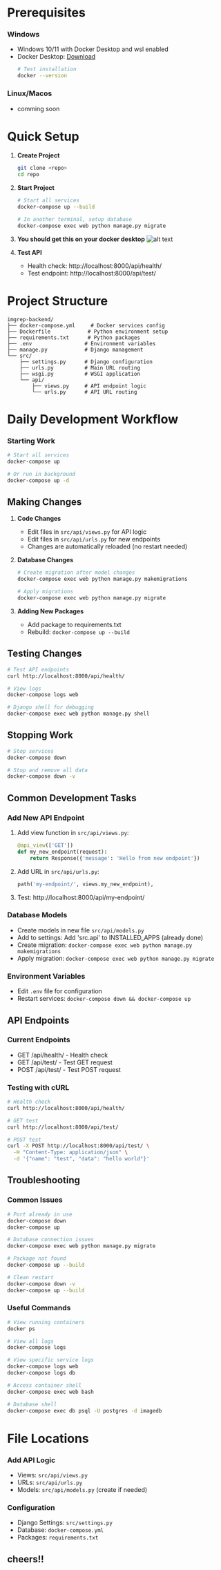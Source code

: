 
 # Prerequisites
  ###  Windows
 - Windows 10/11 with Docker Desktop and wsl enabled
 - Docker Desktop: [Download](https://www.docker.com/products/docker-desktop/)
    ```bash
    # Test installation
    docker --version
    ```
  ### Linux/Macos
- comming soon



 # Quick Setup

 1. **Create Project**
    ```bash
    git clone <repo>
    cd repo
    ```

 2. **Start Project**
    ```bash
    # Start all services
    docker-compose up --build

    # In another terminal, setup database
    docker-compose exec web python manage.py migrate
    ```

3. **You should get this on your docker desktop**
![alt text](image.png)


4. **Test API**
    - Health check: http://localhost:8000/api/health/
    - Test endpoint: http://localhost:8000/api/test/

 # Project Structure
 ```
 imgrep-backend/
 ├── docker-compose.yml     # Docker services config
 ├── Dockerfile            # Python environment setup
 ├── requirements.txt      # Python packages
 ├── .env                 # Environment variables
 ├── manage.py            # Django management
 └── src/
     ├── settings.py      # Django configuration
     ├── urls.py          # Main URL routing
     ├── wsgi.py          # WSGI application
     └── api/
         ├── views.py     # API endpoint logic
         └── urls.py      # API URL routing
 ```

 # Daily Development Workflow

 ### Starting Work
 ```bash
 # Start all services
 docker-compose up

 # Or run in background
 docker-compose up -d
 ```

 ## Making Changes
 1. **Code Changes**
    - Edit files in `src/api/views.py` for API logic
    - Edit files in `src/api/urls.py` for new endpoints
    - Changes are automatically reloaded (no restart needed)

 2. **Database Changes**
    ```bash
    # Create migration after model changes
    docker-compose exec web python manage.py makemigrations

    # Apply migrations
    docker-compose exec web python manage.py migrate
    ```

 3. **Adding New Packages**
    - Add package to requirements.txt
    - Rebuild: `docker-compose up --build`

 ## Testing Changes
 ```bash
 # Test API endpoints
 curl http://localhost:8000/api/health/

 # View logs
 docker-compose logs web

 # Django shell for debugging
 docker-compose exec web python manage.py shell
 ```

 ## Stopping Work
 ```bash
 # Stop services
 docker-compose down

 # Stop and remove all data
 docker-compose down -v
 ```

 ## Common Development Tasks
 ### Add New API Endpoint
 1. Add view function in `src/api/views.py`:
    ```python
    @api_view(['GET'])
    def my_new_endpoint(request):
        return Response({'message': 'Hello from new endpoint'})
    ```
    
 2. Add URL in `src/api/urls.py`:
    ```python
    path('my-endpoint/', views.my_new_endpoint),
    ```
    
 3. Test: http://localhost:8000/api/my-endpoint/

 ### Database Models
 - Create models in new file `src/api/models.py`
 - Add to settings: Add 'src.api' to INSTALLED_APPS (already done)
 - Create migration: `docker-compose exec web python manage.py makemigrations`
 - Apply migration: `docker-compose exec web python manage.py migrate`

 ### Environment Variables
 - Edit `.env` file for configuration
 - Restart services: `docker-compose down && docker-compose up`

 ## API Endpoints
 ### Current Endpoints
 - GET /api/health/ - Health check
 - GET /api/test/ - Test GET request
 - POST /api/test/ - Test POST request

 ### Testing with cURL
 ```bash
 # Health check
 curl http://localhost:8000/api/health/

 # GET test
 curl http://localhost:8000/api/test/

 # POST test
 curl -X POST http://localhost:8000/api/test/ \
   -H "Content-Type: application/json" \
   -d '{"name": "test", "data": "hello world"}'
 ```

 ## Troubleshooting
 ### Common Issues
 ```bash
 # Port already in use
 docker-compose down
 docker-compose up

 # Database connection issues
 docker-compose exec web python manage.py migrate

 # Package not found
 docker-compose up --build

 # Clean restart
 docker-compose down -v
 docker-compose up --build
 ```

 ### Useful Commands
 ```bash
 # View running containers
 docker ps

 # View all logs
 docker-compose logs

 # View specific service logs
 docker-compose logs web
 docker-compose logs db

 # Access container shell
 docker-compose exec web bash

 # Database shell
 docker-compose exec db psql -U postgres -d imagedb
 ```



# File Locations
 ### Add API Logic
 - Views: `src/api/views.py`
 - URLs: `src/api/urls.py`
 - Models: `src/api/models.py` (create if needed)

 ### Configuration
 - Django Settings: `src/settings.py`
 - Database: `docker-compose.yml`
 - Packages: `requirements.txt`

## cheers!!